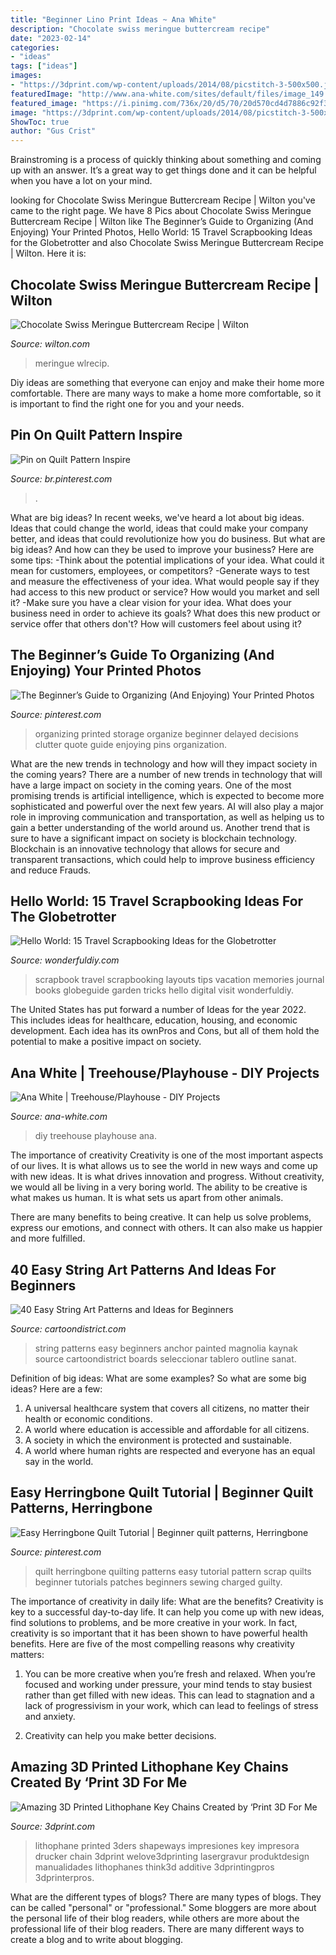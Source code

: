 ```yaml
---
title: "Beginner Lino Print Ideas ~ Ana White"
description: "Chocolate swiss meringue buttercream recipe"
date: "2023-02-14"
categories:
- "ideas"
tags: ["ideas"]
images:
- "https://3dprint.com/wp-content/uploads/2014/08/picstitch-3-500x500.jpg"
featuredImage: "http://www.ana-white.com/sites/default/files/image_149.jpeg"
featured_image: "https://i.pinimg.com/736x/20/d5/70/20d570cd4d7886c92f3687695d24264f.jpg"
image: "https://3dprint.com/wp-content/uploads/2014/08/picstitch-3-500x500.jpg"
ShowToc: true
author: "Gus Crist"
---
```



Brainstroming is a process of quickly thinking about something and coming up with an answer. It’s a great way to get things done and it can be helpful when you have a lot on your mind.

	

		
looking for Chocolate Swiss Meringue Buttercream Recipe | Wilton you've came to the right page. We have 8 Pics about Chocolate Swiss Meringue Buttercream Recipe | Wilton like The Beginner’s Guide to Organizing (And Enjoying) Your Printed Photos, Hello World: 15 Travel Scrapbooking Ideas for the Globetrotter and also Chocolate Swiss Meringue Buttercream Recipe | Wilton. Here it is:
		
    
## Chocolate Swiss Meringue Buttercream Recipe | Wilton

<img loading=lazy src="https://www.wilton.com/dw/image/v2/AAWA_PRD/on/demandware.static/-/Sites-wilton-project-master/default/dwa5f82121/images/project/WLRECIP-8875/WLRECIP-8875-chocolate-swiss-meringue-buttercream-1.jpg?sw=1440&amp;sh=750&amp;sm=fit" onerror="this.onerror=null;this.src='https://tse2.mm.bing.net/th?id=OIP.FenUD9SW7MHkrrVkL0RXiwHaHa&amp;pid=15.1';" alt="Chocolate Swiss Meringue Buttercream Recipe | Wilton">

_Source: wilton.com_

>meringue wlrecip. 

	

Diy ideas are something that everyone can enjoy and make their home more comfortable. There are many ways to make a home more comfortable, so it is important to find the right one for you and your needs.

    
## Pin On Quilt Pattern Inspire

<img loading=lazy src="https://i.pinimg.com/736x/9a/fa/e4/9afae4480010fbb4a4040595412b004b.jpg" onerror="this.onerror=null;this.src='https://tse3.mm.bing.net/th?id=OIP.9YLePwtgaXHZgXGbVsZmngHaKX&amp;pid=15.1';" alt="Pin on Quilt Pattern Inspire">

_Source: br.pinterest.com_

>. 

	

What are big ideas?
In recent weeks, we've heard a lot about big ideas. Ideas that could change the world, ideas that could make your company better, and ideas that could revolutionize how you do business. But what are big ideas? And how can they be used to improve your business? Here are some tips: 
-Think about the potential implications of your idea. What could it mean for customers, employees, or competitors? 
-Generate ways to test and measure the effectiveness of your idea. What would people say if they had access to this new product or service? How would you market and sell it? 
-Make sure you have a clear vision for your idea. What does your business need in order to achieve its goals? What does this new product or service offer that others don't? How will customers feel about using it?

    
## The Beginner’s Guide To Organizing (And Enjoying) Your Printed Photos

<img loading=lazy src="https://i.pinimg.com/736x/20/d5/70/20d570cd4d7886c92f3687695d24264f.jpg" onerror="this.onerror=null;this.src='https://tse4.mm.bing.net/th?id=OIP.b2zpGelXnSJQkbq94yLACgHaLH&amp;pid=15.1';" alt="The Beginner’s Guide to Organizing (And Enjoying) Your Printed Photos">

_Source: pinterest.com_

>organizing printed storage organize beginner delayed decisions clutter quote guide enjoying pins organization. 

	

What are the new trends in technology and how will they impact society in the coming years?
There are a number of new trends in technology that will have a large impact on society in the coming years. One of the most promising trends is artificial intelligence, which is expected to become more sophisticated and powerful over the next few years. AI will also play a major role in improving communication and transportation, as well as helping us to gain a better understanding of the world around us. Another trend that is sure to have a significant impact on society is blockchain technology. Blockchain is an innovative technology that allows for secure and transparent transactions, which could help to improve business efficiency and reduce Frauds.

    
## Hello World: 15 Travel Scrapbooking Ideas For The Globetrotter

<img loading=lazy src="https://cdn.wonderfuldiy.com/wp-content/uploads/2017/10/Travel-scrapbook-tips-and-tricks.png" onerror="this.onerror=null;this.src='https://tse2.mm.bing.net/th?id=OIP.pdBNL-PpdXvcC8tjlREoBQHaLG&amp;pid=15.1';" alt="Hello World: 15 Travel Scrapbooking Ideas for the Globetrotter">

_Source: wonderfuldiy.com_

>scrapbook travel scrapbooking layouts tips vacation memories journal books globeguide garden tricks hello digital visit wonderfuldiy. 

	

The United States has put forward a number of Ideas for the year 2022. This includes ideas for healthcare, education, housing, and economic development. Each idea has its ownPros and Cons, but all of them hold the potential to make a positive impact on society.

    
## Ana White | Treehouse/Playhouse - DIY Projects

<img loading=lazy src="http://www.ana-white.com/sites/default/files/image_149.jpeg" onerror="this.onerror=null;this.src='https://tse4.mm.bing.net/th?id=OIP.nYp9OgBzNVWjn55zQ_vhkwHaNK&amp;pid=15.1';" alt="Ana White | Treehouse/Playhouse - DIY Projects">

_Source: ana-white.com_

>diy treehouse playhouse ana. 

	

The importance of creativity
Creativity is one of the most important aspects of our lives. It is what allows us to see the world in new ways and come up with new ideas. It is what drives innovation and progress.
Without creativity, we would all be living in a very boring world. The ability to be creative is what makes us human. It is what sets us apart from other animals.

There are many benefits to being creative. It can help us solve problems, express our emotions, and connect with others. It can also make us happier and more fulfilled.

    
## 40 Easy String Art Patterns And Ideas For Beginners

<img loading=lazy src="http://www.cartoondistrict.com/wp-content/uploads/2017/12/Easy-String-Art-Patterns-and-Ideas-for-Beginners5.jpg" onerror="this.onerror=null;this.src='https://tse4.mm.bing.net/th?id=OIP.nLWeTJKrr4faF4Ca8v6PngHaJ4&amp;pid=15.1';" alt="40 Easy String Art Patterns and Ideas for Beginners">

_Source: cartoondistrict.com_

>string patterns easy beginners anchor painted magnolia kaynak source cartoondistrict boards seleccionar tablero outline sanat. 

	

Definition of big ideas: What are some examples?
So what are some big ideas? Here are a few: 
1. A universal healthcare system that covers all citizens, no matter their health or economic conditions. 
2. A world where education is accessible and affordable for all citizens. 
3. A society in which the environment is protected and sustainable. 
4. A world where human rights are respected and everyone has an equal say in the world.

    
## Easy Herringbone Quilt Tutorial | Beginner Quilt Patterns, Herringbone

<img loading=lazy src="https://i.pinimg.com/736x/75/98/29/7598295ba86da5b7e455ebc5b1d0d406.jpg" onerror="this.onerror=null;this.src='https://tse4.mm.bing.net/th?id=OIP.yx04i_C5zwlQkVNJw52evQHaLH&amp;pid=15.1';" alt="Easy Herringbone Quilt Tutorial | Beginner quilt patterns, Herringbone">

_Source: pinterest.com_

>quilt herringbone quilting patterns easy tutorial pattern scrap quilts beginner tutorials patches beginners sewing charged guilty. 

	

The importance of creativity in daily life: What are the benefits?
Creativity is key to a successful day-to-day life. It can help you come up with new ideas, find solutions to problems, and be more creative in your work. In fact, creativity is so important that it has been shown to have powerful health benefits. Here are five of the most compelling reasons why creativity matters: 
1. You can be more creative when you’re fresh and relaxed. When you’re focused and working under pressure, your mind tends to stay busiest rather than get filled with new ideas. This can lead to stagnation and a lack of progressivism in your work, which can lead to feelings of stress and anxiety. 

2. Creativity can help you make better decisions.

    
## Amazing 3D Printed Lithophane Key Chains Created By ‘Print 3D For Me

<img loading=lazy src="https://3dprint.com/wp-content/uploads/2014/08/picstitch-3-500x500.jpg" onerror="this.onerror=null;this.src='https://tse4.mm.bing.net/th?id=OIP.4WmUkubaggeYPOR0EEK_RgHaHa&amp;pid=15.1';" alt="Amazing 3D Printed Lithophane Key Chains Created by ‘Print 3D For Me">

_Source: 3dprint.com_

>lithophane printed 3ders shapeways impresiones key impresora drucker chain 3dprint welove3dprinting lasergravur produktdesign manualidades lithophanes think3d additive 3dprintingpros 3dprinterpros. 

	

What are the different types of blogs?
There are many types of blogs. They can be called "personal" or "professional." Some bloggers are more about the personal life of their blog readers, while others are more about the professional life of their blog readers. There are many different ways to create a blog and to write about blogging.

